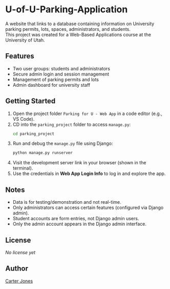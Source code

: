 # U-of-U-Parking-Application

A website that links to a database containing information on University parking permits, lots, spaces, administrators, and students.  
This project was created for a Web-Based Applications course at the University of Utah.

## Features

- Two user groups: students and administrators
- Secure admin login and session management
- Management of parking permits and lots
- Admin dashboard for university staff

## Getting Started

1. Open the project folder `Parking for U - Web App` in a code editor (e.g., VS Code).
2. CD into the `parking_project` folder to access `manage.py`:
   ```bash
   cd parking_project
   ```
4. Run and debug the `manage.py` file using Django:
   ```bash
   python manage.py runserver
   ```
5. Visit the development server link in your browser (shown in the terminal).
6. Use the credentials in **Web App Login Info** to log in and explore the app.

## Notes

- Data is for testing/demonstration and not real-time.
- Only administrators can access certain features (configured via Django admin).
- Student accounts are form entries, not Django admin users.
- Only the admin account appears in the Django admin interface.

## License

_No license yet_

## Author

[Carter Jones](https://github.com/carterjones25)
